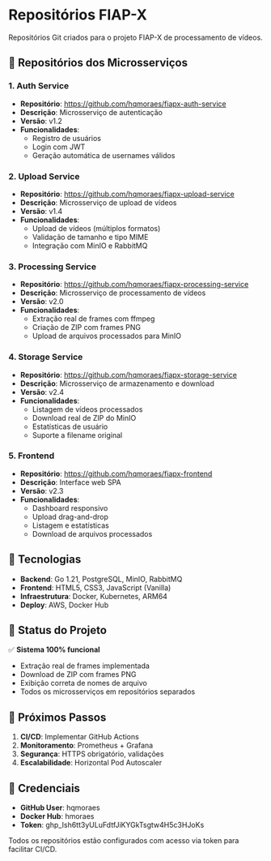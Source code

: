 # Repositórios FIAP-X

Repositórios Git criados para o projeto FIAP-X de processamento de vídeos.

## 📁 Repositórios dos Microsserviços

### 1. Auth Service
- **Repositório**: https://github.com/hqmoraes/fiapx-auth-service
- **Descrição**: Microsserviço de autenticação
- **Versão**: v1.2
- **Funcionalidades**: 
  - Registro de usuários
  - Login com JWT
  - Geração automática de usernames válidos

### 2. Upload Service  
- **Repositório**: https://github.com/hqmoraes/fiapx-upload-service
- **Descrição**: Microsserviço de upload de vídeos
- **Versão**: v1.4
- **Funcionalidades**:
  - Upload de vídeos (múltiplos formatos)
  - Validação de tamanho e tipo MIME
  - Integração com MinIO e RabbitMQ

### 3. Processing Service
- **Repositório**: https://github.com/hqmoraes/fiapx-processing-service  
- **Descrição**: Microsserviço de processamento de vídeos
- **Versão**: v2.0
- **Funcionalidades**:
  - Extração real de frames com ffmpeg
  - Criação de ZIP com frames PNG
  - Upload de arquivos processados para MinIO

### 4. Storage Service
- **Repositório**: https://github.com/hqmoraes/fiapx-storage-service
- **Descrição**: Microsserviço de armazenamento e download
- **Versão**: v2.4  
- **Funcionalidades**:
  - Listagem de vídeos processados
  - Download real de ZIP do MinIO
  - Estatísticas de usuário
  - Suporte a filename original

### 5. Frontend
- **Repositório**: https://github.com/hqmoraes/fiapx-frontend
- **Descrição**: Interface web SPA
- **Versão**: v2.3
- **Funcionalidades**:
  - Dashboard responsivo
  - Upload drag-and-drop
  - Listagem e estatísticas
  - Download de arquivos processados

## 🔧 Tecnologias

- **Backend**: Go 1.21, PostgreSQL, MinIO, RabbitMQ
- **Frontend**: HTML5, CSS3, JavaScript (Vanilla)
- **Infraestrutura**: Docker, Kubernetes, ARM64
- **Deploy**: AWS, Docker Hub

## 🚀 Status do Projeto

✅ **Sistema 100% funcional**
- Extração real de frames implementada
- Download de ZIP com frames PNG
- Exibição correta de nomes de arquivo
- Todos os microsserviços em repositórios separados

## 📝 Próximos Passos

1. **CI/CD**: Implementar GitHub Actions
2. **Monitoramento**: Prometheus + Grafana  
3. **Segurança**: HTTPS obrigatório, validações
4. **Escalabilidade**: Horizontal Pod Autoscaler

## 🔑 Credenciais

- **GitHub User**: hqmoraes
- **Docker Hub**: hmoraes
- **Token**: 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

Todos os repositórios estão configurados com acesso via token para facilitar CI/CD.
